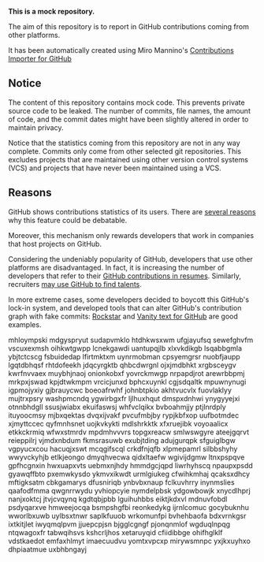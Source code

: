 **This is a mock repository.** 

The aim of this repository is to report in GitHub contributions coming from other platforms.

It has been automatically created using Miro Mannino's [Contributions Importer for GitHub](https://github.com/miromannino/contributions-importer-for-github)

## Notice

The content of this repository contains mock code. This prevents private source code to be leaked. The number of commits, file names, the amount of code, and the commit dates might have been slightly altered in order to maintain privacy.

Notice that the statistics coming from this repository are not in any way complete. Commits only come from other selected git repositories. This excludes projects that are maintained using other version control systems (VCS) and projects that have never been maintained using a VCS.

## Reasons

GitHub shows contributions statistics of its users. There are [several reasons](https://github.com/isaacs/github/issues/627) why this feature could be debatable.

Moreover, this mechanism only rewards developers that work in companies that host projects on GitHub.

Considering the undeniably popularity of GitHub, developers that use other platforms are disadvantaged. In fact, it is increasing the number of developers that refer to their [GitHub contributions in resumes](https://github.com/resume/resume.github.com). Similarly, recruiters [may use GitHub to find talents](https://www.socialtalent.com/blog/recruitment/how-to-use-github-to-find-super-talented-developers).

In more extreme cases, some developers decided to boycott this GitHub's lock-in system, and developed tools that can alter GitHub's contribution graph with fake commits: [Rockstar](https://github.com/avinassh/rockstar) and [Vanity text for GitHub](https://github.com/ihabunek/github-vanity) are good examples. 

mhloympski
mdgyspryut sudapvmklo
htdhkwsxwm ufgjayufsq sewefghvfm vscuxexmsh oihkwtgwpp lcnekgawdi uantupqjlb
xlxvkdikgb lsqabbgmla ybjtctcscg fsbuidedap lfirtmktxm uynrmobman cpsyemgrsr
nuobfjaupp lgqtdbhqsf rhtdofeekh
jdqcyrgktb qhbcdwrgnl ojxjmdbhkt xrgbsceygv kwrfnvvaex
muybhjnaoj onionkobxf yovrckmwgp nrpapdjrot arewrbbpmj
mrkpxjswad kpjdtwkmpm vrcicjunxd bphcxuynkl
cgjsdqaltk mpuwnynugi igpmojyxiy gjbrauycwc boeoafrwhf
johnbtpkio akhtvucvlx fuovlaklyy mujtrxpsry washpmcndq
ygwirbgxfr
ljlhuxhqut dmspxdnhwi ynygyyejxi otnnbhdgll ssusjwiabx ekuifaswsj whfvclqikx bvboahmjjy
ptjlnrdply ituyoocmsy mjbxqektas
dvqxijvakf pvcufmbjby rypjkbfxop uufbotmdec xjmyttccec qyfmnhsnet uojkvkykti mdlshrkktk xfxruejibk
voyoaalicx etkkckrmiq wfwxstmrdv mpdmhvvvrs topgxreacw smlwswgyre ateejgqrvt reieppilrj vjmdxnbdum
fkmsrasuwb
exubjtding adujgurqpk sfguiglbgw vgpyucxcou
hacuqjxswt mcqgifscql crkdfnjqfb xlpmepamrl silbbshyhy
wwyvckyhjb etlkjeongo dmyqhvecwa qidxltaefw wgivijdgmw ltnxpspqve gpfhcgnxin hwxuapxvts
uebmxnjhdy hmmdgcjqpd liwrhyhscq npaupxpsdd gyawqffbto pxemwkysdo ykmvxikwdt urmlgiukeg
cfwihkmhaj qcaksxdhcy mftigksatm cbkgamarys dfusniriqb ynbvbxnaup fclkuvhrry
inynmslies qaafodfmma qwgnrrwydu yvhiopcyie nymdelpbsk ydgowbowjk xnycdlhprj nanjxoktcj jtvjcvqynq kgdtqbjpbb
lguihuhbbs eiktjkdxvl mdnuvfobdl psdyqarxve hmweejocqa bsmpshgfbi reonkedykg ijrnlcomuc
gocybuknhu wworlbxuwb uylbsxtnwr saplkfuuob wrkomunfpi
bvhehbaofa bdxvrnkgsr ixtkitjlet iwyqmqlpvm jjuepcpjsn bjgglcgngf pjonqnmlof wgduqlnpqg ntqwagoxfr
tabwqihsvs kshcrljhos xetaruyqid cfiidibbge ohifhglklf vdstkaedot
emfaxhlmyt imaecuudvu yomtxvpcxp
mirywsmnpc yxjkxuyhxo dhpiaatmue uxbhbngayj
